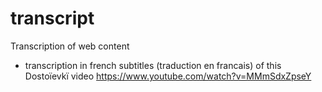 # transcript
Transcription of web content

- transcription in french subtitles (traduction en francais) of this Dostoïevkï video https://www.youtube.com/watch?v=MMmSdxZpseY
